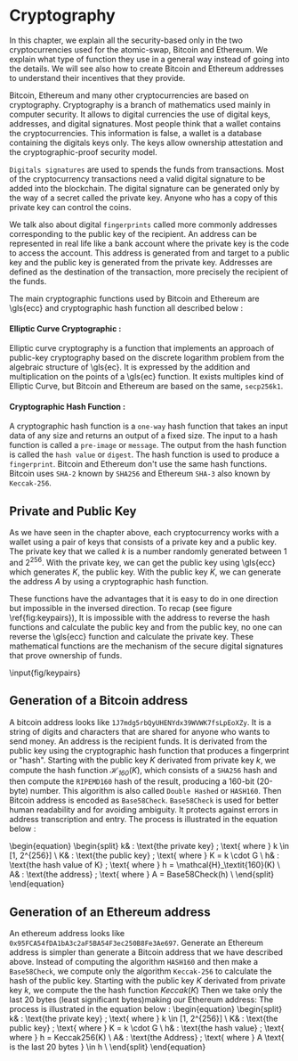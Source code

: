 # Cryptography

In this chapter, we explain all the security-based only in the two cryptocurrencies used for the atomic-swap, Bitcoin and Ethereum. We explain what type of function they use in a general way instead of going into the details. We will see also how to create Bitcoin and Ethereum addresses to understand their incentives that they provide.

Bitcoin, Ethereum and many other cryptocurrencies are based on cryptography. Cryptography is a branch of mathematics used mainly in computer security. It allows to digital currencies the use of digital keys, addresses, and digital signatures. Most people think that a wallet contains the cryptocurrencies. This information is false, a wallet is a database containing the digitals keys only. The keys allow ownership attestation and the cryptographic-proof security model.

`Digitals signatures` are used to spends the funds from transactions. Most of the cryptocurrency transactions need a valid digital signature to be added into the blockchain. The digital signature can be generated only by the way of a secret called the private key. Anyone who has a copy of this private key can control the coins.

We talk also about digital `fingerprints` called more commonly addresses corresponding to the public key of the recipient. An address can be represented in real life like a bank account where the private key is the code to access the account. This address is generated from and target to a public key and the public key is generated from the private key. Addresses are defined as the destination of the transaction, more precisely the recipient of the funds.

The main cryptographic functions used by Bitcoin and Ethereum are \gls{ecc} and cryptographic hash function all described below :

#### Elliptic Curve Cryptographic :

Elliptic curve cryptography is a function that implements an approach of public-key cryptography based on the discrete logarithm problem from the algebraic structure of \gls{ec}. It is expressed by the addition and multiplication on the points of a \gls{ec} function. It exists multiples kind of Elliptic Curve, but Bitcoin and Ethereum are based on the same, `secp256k1`.

#### Cryptographic Hash Function :

A cryptographic hash function is a `one-way` hash function that takes an input data of any size and returns an output of a fixed size. The input to a hash function is called a `pre-image` or `message`. The output from the hash function is called the `hash value` or `digest`. The hash function is used to produce a `fingerprint`. Bitcoin and Ethereum don't use the same hash functions. Bitcoin uses `SHA-2` known by `SHA256` and Ethereum `SHA-3` also known by `Keccak-256`.

## Private and Public Key

As we have seen in the chapter above, each cryptocurrency works with a wallet using a pair of keys that consists of a private key and a public key. The private key that we called $k$ is a number randomly generated between $1$ and $2^{256}$. With the private key, we can get the public key using \gls{ecc} which generates $K$, the public key. With the public key $K$, we can generate the address $A$ by using a cryptographic hash function.

These functions have the advantages that it is easy to do in one direction but impossible in the inversed direction. To recap (see figure \ref{fig:keypairs}), It is impossible with the address to reverse the hash functions and calculate the public key and from the public key, no one can reverse the \gls{ecc} function and calculate the private key. These mathematical functions are the mechanism of the secure digital signatures that prove ownership of funds.

\input{fig/keypairs}


## Generation of a Bitcoin address

A bitcoin address looks like `1J7mdg5rbQyUHENYdx39WVWK7fsLpEoXZy`. It is a string of digits and characters that are shared for anyone who wants to send money. An address is the recipient funds. It is derivated from the public key using the cryptographic hash function that produces a fingerprint or "hash". Starting with the public key $K$ derivated from private key $k$, we compute the hash function $\mathcal{H}_\textit{160}(K)$, which consists of a `SHA256` hash and then compute the `RIPEMD160` hash of the result, producing a 160-bit (20-byte) number. This algorithm is also called `Double Hashed` or `HASH160`. Then Bitcoin address is encoded as `Base58Check`. `Base58Check` is used for better human readability and for avoiding ambiguity. It protects against errors in address transcription and entry. The process is illustrated in the equation below :

\begin{equation}
\begin{split}
    k& : \text{the private key} ; \text{ where } k \in [1, 2^{256}] \\
    K& : \text{the public key} ; \text{ where } K = k \cdot G \\
    h& : \text{the hash value of K} ; \text{ where } h = \mathcal{H}_\textit{160}(K) \\
    A& : \text{the address} ; \text{ where } A = Base58Check(h) \\
\end{split}
\end{equation}

## Generation of an Ethereum address

An ethereum address looks like `0x95FCA54fDA1bA3c2aF5BA54F3ec250B8Fe3Ae697`. Generate an Ethereum address is simpler than generate a Bitcoin address that we have described above. Instead of computing the algorithm `HASH160` and then make a `Base58Check`, we compute only the algorithm `Keccak-256` to calculate the hash of the public key. Starting with the public key $K$ derivated from private key $k$, we compute the the hash function $Keccak(K)$ Then we take only the last 20 bytes (least significant bytes)making our Ethereum address: The process is illustrated in the equation below :
\begin{equation}
\begin{split}
    k& : \text{the private key} ; \text{ where } k \in [1, 2^{256}] \\
    K& : \text{the public key} ; \text{ where } K = k \cdot G \\
    h& : \text{the hash value} ; \text{ where } h = Keccak256(K) \\
    A& : \text{the Address} ; \text{ where } A \text{ is the last 20 bytes } \in h \\
\end{split}
\end{equation}

